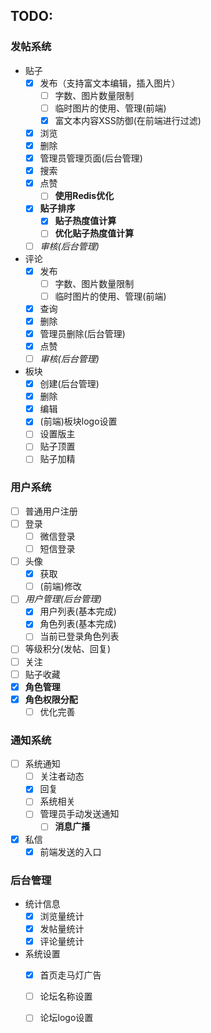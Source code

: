 ## TODO:
### 发帖系统
* 贴子
  * [x] 发布（支持富文本编辑，插入图片）
    * [ ] 字数、图片数量限制
    * [ ] 临时图片的使用、管理(前端)
    * [x] 富文本内容XSS防御(在前端进行过滤)
  * [x] 浏览
  * [x] 删除
  * [x] 管理员管理页面(后台管理)
  * [x] 搜索
  * [x] 点赞
    * [ ] **使用Redis优化**
  * [x] **贴子排序**
    * [x] **贴子热度值计算**
    * [ ] **优化贴子热度值计算**
  * [ ] *审核(后台管理)*
  
* 评论
  * [x] 发布
    * [ ] 字数、图片数量限制
    * [ ] 临时图片的使用、管理(前端)
  * [x] 查询
  * [x] 删除
  * [x] 管理员删除(后台管理)
  * [x] 点赞
  * [ ] *审核(后台管理)*

* 板块
  * [x] 创建(后台管理)
  * [x] 删除
  * [x] 编辑
  * [x] (前端)板块logo设置
  * [ ] 设置版主
  * [ ] 贴子顶置
  * [ ] 贴子加精

### 用户系统

- [ ] 普通用户注册
- [ ] 登录
  - [ ] 微信登录
  - [ ] 短信登录
- [ ] 头像
  - [x] 获取
  - [ ] (前端)修改
- [ ] *用户管理(后台管理)*
  - [x] 用户列表(基本完成)
  - [x] 角色列表(基本完成)
  - [ ] 当前已登录角色列表
- [ ] 等级积分(发帖、回复)
- [ ] 关注
- [ ] 贴子收藏
- [x] **角色管理**
- [x] **角色权限分配**
  - [ ] 优化完善

### 通知系统
- [ ] 系统通知
  - [ ] 关注者动态
  - [x] 回复
  - [ ] 系统相关
  - [ ] 管理员手动发送通知
    - [ ] **消息广播**
- [x] 私信
  - [x] 前端发送的入口

### 后台管理

* 统计信息
  * [x] 浏览量统计
  * [x] 发帖量统计
  * [x] 评论量统计

* 系统设置
  * [x] 首页走马灯广告
  * [ ] 论坛名称设置
  * [ ] 论坛logo设置

